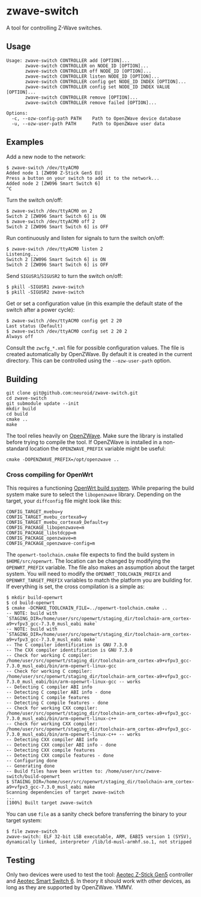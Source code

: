 # zwave-switch

A tool for controlling Z-Wave switches.


## Usage

    Usage: zwave-switch CONTROLLER add [OPTION]...
           zwave-switch CONTROLLER on NODE_ID [OPTION]...
           zwave-switch CONTROLLER off NODE_ID [OPTION]...
           zwave-switch CONTROLLER listen NODE_ID [OPTION]...
           zwave-switch CONTROLLER config get NODE_ID INDEX [OPTION]...
           zwave-switch CONTROLLER config set NODE_ID INDEX VALUE [OPTION]...
           zwave-switch CONTROLLER remove [OPTION]...
           zwave-switch CONTROLLER remove failed [OPTION]...

    Options:
      -c, --ozw-config-path PATH    Path to OpenZWave device database
      -u, --ozw-user-path PATH      Path to OpenZWave user data


## Examples

Add a new node to the network:

    $ zwave-switch /dev/ttyACM0
    Added node 1 [ZW090 Z-Stick Gen5 EU]
    Press a button on your switch to add it to the network...
    Added node 2 [ZW096 Smart Switch 6]
    ^C

Turn the switch on/off:

    $ zwave-switch /dev/ttyACM0 on 2
    Switch 2 [ZW096 Smart Switch 6] is ON
    $ zwave-switch /dev/ttyACM0 off 2
    Switch 2 [ZW096 Smart Switch 6] is OFF

Run continuously and listen for signals to turn the switch on/off:

    $ zwave-switch /dev/ttyACM0 listen 2
    Listening...
    Switch 2 [ZW096 Smart Switch 6] is ON
    Switch 2 [ZW096 Smart Switch 6] is OFF

Send `SIGUSR1`/`SIGUSR2` to turn the switch on/off:

    $ pkill -SIGUSR1 zwave-switch
    $ pkill -SIGUSR2 zwave-switch

Get or set a configuration value (in this example the default state of the
switch after a power cycle):

    $ zwave-switch /dev/ttyACM0 config get 2 20
    Last status (Default)
    $ zwave-switch /dev/ttyACM0 config set 2 20 2
    Always off

Consult the `zwcfg_*.xml` file for possible configuration values. The file
is created automatically by OpenZWave. By default it is created in the
current directory. This can be controlled using the `--ozw-user-path` option.


## Building

    git clone git@github.com:neuroid/zwave-switch.git
    cd zwave-switch
    git submodule update --init
    mkdir build
    cd build
    cmake ..
    make

The tool relies heavily on [OpenZWave][1]. Make sure the library is installed
before trying to compile the tool. If OpenZWave is installed in a non-standard
location the `OPENZWAVE_PREFIX` variable might be useful:

    cmake -DOPENZWAVE_PREFIX=/opt/openzwave ..

[1]: https://github.com/OpenZWave/open-zwave


### Cross compiling for OpenWrt

This requires a functioning [OpenWrt build system][2]. While preparing the
build system make sure to select the `libopenzwave` library. Depending on the
target, your `diffconfig` file might look like this:

    CONFIG_TARGET_mvebu=y
    CONFIG_TARGET_mvebu_cortexa9=y
    CONFIG_TARGET_mvebu_cortexa9_Default=y
    CONFIG_PACKAGE_libopenzwave=m
    CONFIG_PACKAGE_libstdcpp=m
    CONFIG_PACKAGE_openzwave=m
    CONFIG_PACKAGE_openzwave-config=m

The `openwrt-toolchain.cmake` file expects to find the build system in
`$HOME/src/openwrt`. The location can be changed by modifying the
`OPENWRT_PREFIX` variable. The file also makes an assumption about the
target system. You will need to modify the `OPENWRT_TOOLCHAIN_PREFIX` and
`OPENWRT_TARGET_PREFIX` variables to match the platform you are building for.
If everything is set, the cross compilation is a simple as:

    $ mkdir build-openwrt
    $ cd build-openwrt
    $ cmake -DCMAKE_TOOLCHAIN_FILE=../openwrt-toolchain.cmake ..
    -- NOTE: build with `STAGING_DIR=/home/user/src/openwrt/staging_dir/toolchain-arm_cortex-a9+vfpv3_gcc-7.3.0_musl_eabi make`
    -- NOTE: build with `STAGING_DIR=/home/user/src/openwrt/staging_dir/toolchain-arm_cortex-a9+vfpv3_gcc-7.3.0_musl_eabi make`
    -- The C compiler identification is GNU 7.3.0
    -- The CXX compiler identification is GNU 7.3.0
    -- Check for working C compiler: /home/user/src/openwrt/staging_dir/toolchain-arm_cortex-a9+vfpv3_gcc-7.3.0_musl_eabi/bin/arm-openwrt-linux-gcc
    -- Check for working C compiler: /home/user/src/openwrt/staging_dir/toolchain-arm_cortex-a9+vfpv3_gcc-7.3.0_musl_eabi/bin/arm-openwrt-linux-gcc -- works
    -- Detecting C compiler ABI info
    -- Detecting C compiler ABI info - done
    -- Detecting C compile features
    -- Detecting C compile features - done
    -- Check for working CXX compiler: /home/user/src/openwrt/staging_dir/toolchain-arm_cortex-a9+vfpv3_gcc-7.3.0_musl_eabi/bin/arm-openwrt-linux-c++
    -- Check for working CXX compiler: /home/user/src/openwrt/staging_dir/toolchain-arm_cortex-a9+vfpv3_gcc-7.3.0_musl_eabi/bin/arm-openwrt-linux-c++ -- works
    -- Detecting CXX compiler ABI info
    -- Detecting CXX compiler ABI info - done
    -- Detecting CXX compile features
    -- Detecting CXX compile features - done
    -- Configuring done
    -- Generating done
    -- Build files have been written to: /home/user/src/zwave-switch/build-openwrt
    $ STAGING_DIR=/home/user/src/openwrt/staging_dir/toolchain-arm_cortex-a9+vfpv3_gcc-7.3.0_musl_eabi make
    Scanning dependencies of target zwave-switch
    ...
    [100%] Built target zwave-switch

You can use `file` as a sanity check before transferring the binary to your
target system:

    $ file zwave-switch
    zwave-switch: ELF 32-bit LSB executable, ARM, EABI5 version 1 (SYSV), dynamically linked, interpreter /lib/ld-musl-armhf.so.1, not stripped

[2]: https://openwrt.org/docs/guide-developer/build-system/start


## Testing

Only two devices were used to test the tool: [Aeotec Z-Stick Gen5][3] controller
and [Aeotec Smart Switch 6][4]. In theory it should work with other devices, as
long as they are supported by OpenZWave. YMMV.

[3]: https://aeotec.com/z-wave-usb-stick
[4]: https://aeotec.com/z-wave-plug-in-switch
